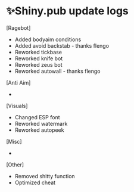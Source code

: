 # ✨Shiny.pub update logs
 [Ragebot]

- Added bodyaim conditions
- Added avoid backstab - thanks flengo
- Reworked tickbase
- Reworked knife bot
- Reworked zeus bot
- Reworked autowall - thanks flengo


 [Anti Aim]
 
- 


 [Visuals]
 
- Changed ESP font
- Reworked watermark
- Reworked autopeek

 [Misc]
 
- 


 [Other]
 
- Removed shitty function
- Optimized cheat

